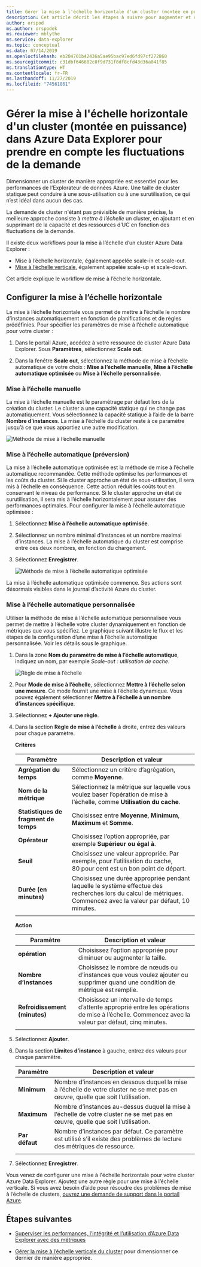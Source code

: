 ```yaml
---
title: Gérer la mise à l'échelle horizontale d'un cluster (montée en puissance) dans Azure Data Explorer pour prendre en compte les fluctuations de la demande
description: Cet article décrit les étapes à suivre pour augmenter et diminuer la taille d’un cluster Azure Data Explorer en fonction des fluctuations de la demande.
author: orspod
ms.author: orspodek
ms.reviewer: mblythe
ms.service: data-explorer
ms.topic: conceptual
ms.date: 07/14/2019
ms.openlocfilehash: eb204701b42436a5ae95bac97ed6fd97cf272860
ms.sourcegitcommit: c31dbf646682c0f9d731f8df8cfd43d36a041f85
ms.translationtype: HT
ms.contentlocale: fr-FR
ms.lasthandoff: 11/27/2019
ms.locfileid: "74561861"
---
```

# <a name="manage-cluster-horizontal-scaling-scale-out-in-azure-data-explorer-to-accommodate-changing-demand"></a>Gérer la mise à l'échelle horizontale d'un cluster (montée en puissance) dans Azure Data Explorer pour prendre en compte les fluctuations de la demande

Dimensionner un cluster de manière appropriée est essentiel pour les performances de l’Explorateur de données Azure. Une taille de cluster statique peut conduire à une sous-utilisation ou à une surutilisation, ce qui n’est idéal dans aucun des cas.

La demande de cluster n'étant pas prévisible de manière précise, la meilleure approche consiste à *mettre à l’échelle* un cluster, en ajoutant et en supprimant de la capacité et des ressources d’UC en fonction des fluctuations de la demande. 

Il existe deux workflows pour la mise à l’échelle d’un cluster Azure Data Explorer : 

* Mise à l’échelle horizontale, également appelée scale-in et scale-out.
* [Mise à l’échelle verticale](manage-cluster-vertical-scaling.md), également appelée scale-up et scale-down.

Cet article explique le workflow de mise à l’échelle horizontale.

## <a name="configure-horizontal-scaling"></a>Configurer la mise à l’échelle horizontale

La mise à l’échelle horizontale vous permet de mettre à l’échelle le nombre d’instances automatiquement en fonction de planifications et de règles prédéfinies. Pour spécifier les paramètres de mise à l’échelle automatique pour votre cluster :

1. Dans le portail Azure, accédez à votre ressource de cluster Azure Data Explorer. Sous **Paramètres**, sélectionnez **Scale out**. 

2. Dans la fenêtre **Scale out**, sélectionnez la méthode de mise à l’échelle automatique de votre choix : **Mise à l’échelle manuelle**, **Mise à l’échelle automatique optimisée** ou **Mise à l’échelle personnalisée**.

### <a name="manual-scale"></a>Mise à l’échelle manuelle

La mise à l’échelle manuelle est le paramétrage par défaut lors de la création du cluster. Le cluster a une capacité statique qui ne change pas automatiquement. Vous sélectionnez la capacité statique à l’aide de la barre **Nombre d’instances**. La mise à l’échelle du cluster reste à ce paramètre jusqu’à ce que vous apportiez une autre modification.

   ![Méthode de mise à l’échelle manuelle](media/manage-cluster-horizontal-scaling/manual-scale-method.png)

### <a name="optimized-autoscale-preview"></a>Mise à l’échelle automatique (préversion)

La mise à l’échelle automatique optimisée est la méthode de mise à l’échelle automatique recommandée. Cette méthode optimise les performances et les coûts du cluster. Si le cluster approche un état de sous-utilisation, il sera mis à l’échelle en conséquence. Cette action réduit les coûts tout en conservant le niveau de performance. Si le cluster approche un état de surutilisation, il sera mis à l’échelle horizontalement pour assurer des performances optimales. Pour configurer la mise à l’échelle automatique optimisée :

1. Sélectionnez **Mise à l’échelle automatique optimisée**. 

1. Sélectionnez un nombre minimal d’instances et un nombre maximal d’instances. La mise à l’échelle automatique du cluster est comprise entre ces deux nombres, en fonction du chargement.

1. Sélectionnez **Enregistrer**.

   ![Méthode de mise à l’échelle automatique optimisée](media/manage-cluster-horizontal-scaling/optimized-autoscale-method.png)

La mise à l’échelle automatique optimisée commence. Ses actions sont désormais visibles dans le journal d’activité Azure du cluster.

### <a name="custom-autoscale"></a>Mise à l’échelle automatique personnalisée

Utiliser la méthode de mise à l’échelle automatique personnalisée vous permet de mettre à l’échelle votre cluster dynamiquement en fonction de métriques que vous spécifiez. Le graphique suivant illustre le flux et les étapes de la configuration d’une mise à l’échelle automatique personnalisée. Voir les détails sous le graphique.

1. Dans la zone **Nom du paramètre de mise à l’échelle automatique**, indiquez un nom, par exemple *Scale-out : utilisation de cache*. 

   ![Règle de mise à l’échelle](media/manage-cluster-horizontal-scaling/custom-autoscale-method.png)

2. Pour **Mode de mise à l’échelle**, sélectionnez **Mettre à l’échelle selon une mesure**. Ce mode fournit une mise à l’échelle dynamique. Vous pouvez également sélectionner **Mettre à l’échelle à un nombre d’instances spécifique**.

3. Sélectionnez **+ Ajouter une règle**.

4. Dans la section **Règle de mise à l’échelle** à droite, entrez des valeurs pour chaque paramètre.

    **Critères**

    | Paramètre | Description et valeur |
    | --- | --- |
    | **Agrégation du temps** | Sélectionnez un critère d’agrégation, comme **Moyenne**. |
    | **Nom de la métrique** | Sélectionnez la métrique sur laquelle vous voulez baser l’opération de mise à l’échelle, comme **Utilisation du cache**. |
    | **Statistiques de fragment de temps** | Choisissez entre **Moyenne**, **Minimum**, **Maximum** et **Somme**. |
    | **Opérateur** | Choisissez l’option appropriée, par exemple **Supérieur ou égal à**. |
    | **Seuil** | Choisissez une valeur appropriée. Par exemple, pour l’utilisation du cache, 80 pour cent est un bon point de départ. |
    | **Durée (en minutes)** | Choisissez une durée appropriée pendant laquelle le système effectue des recherches lors du calcul de métriques. Commencez avec la valeur par défaut, 10 minutes. |
    |  |  |

    **Action**

    | Paramètre | Description et valeur |
    | --- | --- |
    | **opération** | Choisissez l’option appropriée pour diminuer ou augmenter la taille. |
    | **Nombre d’instances** | Choisissez le nombre de nœuds ou d’instances que vous voulez ajouter ou supprimer quand une condition de métrique est remplie. |
    | **Refroidissement (minutes)** | Choisissez un intervalle de temps d’attente approprié entre les opérations de mise à l’échelle. Commencez avec la valeur par défaut, cinq minutes. |
    |  |  |

5. Sélectionnez **Ajouter**.

6. Dans la section **Limites d’instance** à gauche, entrez des valeurs pour chaque paramètre.

    | Paramètre | Description et valeur |
    | --- | --- |
    | **Minimum** | Nombre d’instances en dessous duquel la mise à l’échelle de votre cluster ne se met pas en œuvre, quelle que soit l’utilisation. |
    | **Maximum** | Nombre d’instances au-dessus duquel la mise à l’échelle de votre cluster ne se met pas en œuvre, quelle que soit l’utilisation. |
    | **Par défaut** | Nombre d’instances par défaut. Ce paramètre est utilisé s’il existe des problèmes de lecture des métriques de ressource. |
    |  |  |

7. Sélectionnez **Enregistrer**.

Vous venez de configurer une mise à l'échelle horizontale pour votre cluster Azure Data Explorer. Ajoutez une autre règle pour une mise à l’échelle verticale. Si vous avez besoin d’aide pour résoudre des problèmes de mise à l’échelle de clusters, [ouvrez une demande de support dans le portail Azure](https://portal.azure.com/#blade/Microsoft_Azure_Support/HelpAndSupportBlade/overview).

## <a name="next-steps"></a>Étapes suivantes

* [Superviser les performances, l’intégrité et l’utilisation d’Azure Data Explorer avec des métriques](using-metrics.md)

* [Gérer la mise à l’échelle verticale du cluster](manage-cluster-vertical-scaling.md) pour dimensionner ce dernier de manière appropriée.
